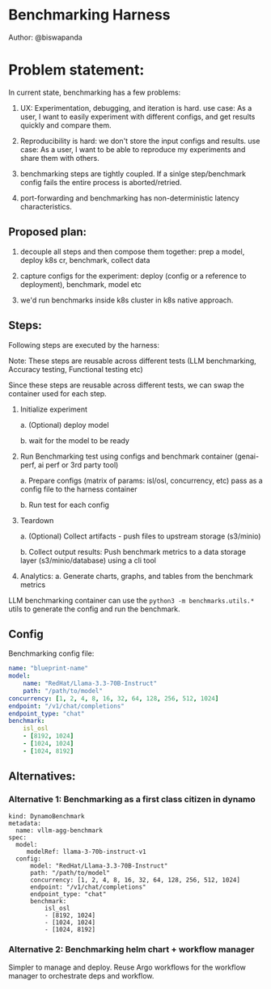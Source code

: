 # Benchmarking Harness

Author: @biswapanda

# Problem statement:
In current state, benchmarking has a few problems:

1. UX: Experimentation, debugging, and iteration is hard. 
use case: As a user, I want to easily experiment with different configs, and get results quickly and compare them.

2. Reproducibility is hard: we don't store the input configs and results.
use case: As a user, I want to be able to reproduce my experiments and share them with others.

3. benchmarking steps are tightly coupled. If a sinlge step/benchmark config fails the entire process is aborted/retried.   

4. port-forwarding and benchmarking has non-deterministic latency characteristics. 

## Proposed plan:

1. decouple all steps and then compose them together: prep a model, deploy k8s cr, benchmark, collect data 

2. capture configs for the experiment: deploy (config or a reference to deployment), benchmark, model etc

3. we'd run benchmarks inside k8s cluster in k8s native approach.


## Steps:
Following steps are executed by the harness:

Note: These steps are reusable across different tests (LLM benchmarking, Accuracy testing, Functional testing etc)

Since these steps are reusable across different tests, we can swap the container used for each step.

1. Initialize experiment

    a. (Optional) deploy model

    b. wait for the model to be ready

2. Run Benchmarking test using configs and benchmark container (genai-perf, ai perf or 3rd party tool)

    a. Prepare configs (matrix of params: isl/osl, concurrency, etc) 
        pass as a config file to the harness container

    b. Run test for each config

3. Teardown

    a. (Optional) Collect artifacts - push files to upstream storage (s3/minio)

    b. Collect output results: 
        Push benchmark metrics to a data storage layer (s3/minio/database) using a cli tool

4. Analytics:
    a. Generate charts, graphs, and tables from the benchmark metrics


LLM benchmarking container can use the `python3 -m benchmarks.utils.*` utils to generate the config and run the benchmark.

## Config

Benchmarking config file:
```yaml
name: "blueprint-name"
model: 
    name: "RedHat/Llama-3.3-70B-Instruct"
    path: "/path/to/model"
concurrency: [1, 2, 4, 8, 16, 32, 64, 128, 256, 512, 1024]
endpoint: "/v1/chat/completions"
endpoint_type: "chat"
benchmark:
    isl_osl
    - [8192, 1024]
    - [1024, 1024]
    - [1024, 8192]
```

## Alternatives:

### Alternative 1: Benchmarking as a first class citizen in dynamo

```
kind: DynamoBenchmark
metadata:
  name: vllm-agg-benchmark
spec:
  model:
     modelRef: llama-3-70b-instruct-v1
  config: 
      model: "RedHat/Llama-3.3-70B-Instruct"
      path: "/path/to/model"
      concurrency: [1, 2, 4, 8, 16, 32, 64, 128, 256, 512, 1024]
      endpoint: "/v1/chat/completions"
      endpoint_type: "chat"
      benchmark:
          isl_osl
          - [8192, 1024]
          - [1024, 1024]
          - [1024, 8192]
```

### Alternative 2: Benchmarking helm chart + workflow manager

Simpler to manage and deploy.
Reuse Argo workflows for the workflow manager to orchestrate deps and workflow.